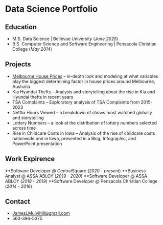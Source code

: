 # Data Science Portfolio

## Education
- M.S. Data Science | Bellevue University (_June 2025_)
- B.S. Computer Science and Software Engineering | Pensacola Christian College (_May 2014_)

## Projects
-	[Melbourne House Prices](https://github.com/JamesLMulvihill/MelbourneHousePrices) – in-depth look and modeling at what variables play the biggest determining factor in house prices around Melbourne, Australia
-	Kia Hyundai Thefts – Analysis and storytelling about the rise in Kia and Hyundai thefts in recent years
- TSA Complaints – Exploratory analysis of TSA Complaints from 2015-2023
- Netflix Hours Viewed – a breakdown of shows most watched globally and storytelling
- Lottery Numbers – a look at the distribution of lottery numbers selected across time
- Rise in Childcare Costs in Iowa – Analysis of the rise of childcare costs nationwide and in Iowa, presented in a Blog, Infographic, and PowerPoint presentation

## Work Expirence
**Software Developer @ CentralSquare (_2020 - present_)
**Business Analyst @ ASSA ABLOY (_2019 - 2020_)
**Software Developer @ ASSA ABLOY (_2018 - 2019_)
**Software Developer @ Pensacola Christian College (_2014 - 2016_)

## Contact 
- JamesLMulvihill@gmail.com
- 563-396-5375
